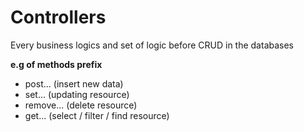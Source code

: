 # Controllers 

Every business logics and set of logic before CRUD in the databases

**e.g of methods prefix**
+ post... (insert new data)
+ set... (updating resource)
+ remove... (delete resource)
+ get... (select / filter / find resource)
